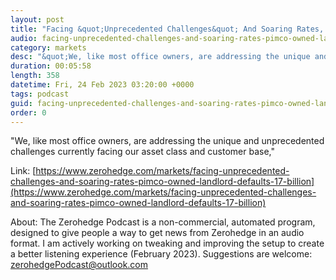 ```yaml
---
layout: post
title: "Facing &quot;Unprecedented Challenges&quot; And Soaring Rates, PIMCO-Owned Landlord Defaults On $1.7 Billion In Office Mortgages"
audio: facing-unprecedented-challenges-and-soaring-rates-pimco-owned-landlord-defaults-17-billion-1
category: markets
desc: "&quot;We, like most office owners, are addressing the unique and unprecedented challenges currently facing our asset class and customer base,&quot;"
duration: 00:05:58
length: 358
datetime: Fri, 24 Feb 2023 03:20:00 +0000
tags: podcast
guid: facing-unprecedented-challenges-and-soaring-rates-pimco-owned-landlord-defaults-17-billion-0
order: 0
---
```

&quot;We, like most office owners, are addressing the unique and unprecedented challenges currently facing our asset class and customer base,&quot;

Link: [https://www.zerohedge.com/markets/facing-unprecedented-challenges-and-soaring-rates-pimco-owned-landlord-defaults-17-billion](https://www.zerohedge.com/markets/facing-unprecedented-challenges-and-soaring-rates-pimco-owned-landlord-defaults-17-billion)

About: The Zerohedge Podcast is a non-commercial, automated program, designed to give people a way to get news from Zerohedge in an audio format.  I am actively working on tweaking and improving the setup to create a better listening experience (February 2023).  Suggestions are welcome: [zerohedgePodcast@outlook.com](mailto:zerohedgePodcast@outlook.com)